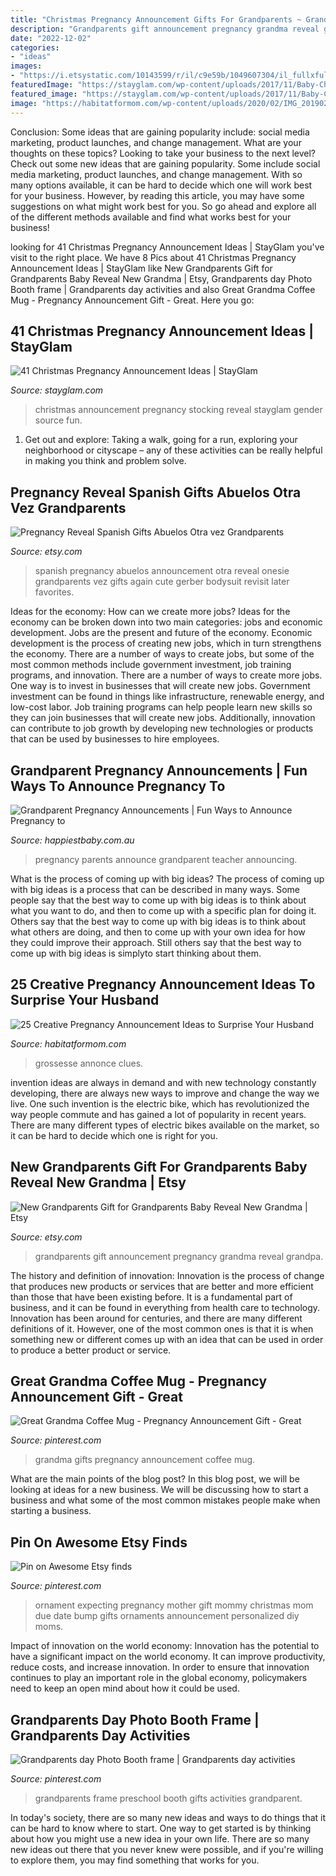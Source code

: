 ```yaml
---
title: "Christmas Pregnancy Announcement Gifts For Grandparents ~ Grandparents Frame Preschool Booth Gifts Activities Grandparent"
description: "Grandparents gift announcement pregnancy grandma reveal grandpa"
date: "2022-12-02"
categories:
- "ideas"
images:
- "https://i.etsystatic.com/10143599/r/il/c9e59b/1049607304/il_fullxfull.1049607304_cs1z.jpg"
featuredImage: "https://stayglam.com/wp-content/uploads/2017/11/Baby-Christmas-Stocking.jpg"
featured_image: "https://stayglam.com/wp-content/uploads/2017/11/Baby-Christmas-Stocking.jpg"
image: "https://habitatformom.com/wp-content/uploads/2020/02/IMG_20190214_133404-min-767x1024.jpg"
---
```



Conclusion: Some ideas that are gaining popularity include: social media marketing, product launches, and change management. What are your thoughts on these topics?
Looking to take your business to the next level? Check out some new ideas that are gaining popularity. Some include social media marketing, product launches, and change management. With so many options available, it can be hard to decide which one will work best for your business. However, by reading this article, you may have some suggestions on what might work best for you. So go ahead and explore all of the different methods available and find what works best for your business!

	

		
looking for 41 Christmas Pregnancy Announcement Ideas | StayGlam you've visit to the right place. We have 8 Pics about 41 Christmas Pregnancy Announcement Ideas | StayGlam like New Grandparents Gift for Grandparents Baby Reveal New Grandma | Etsy, Grandparents day Photo Booth frame | Grandparents day activities and also Great Grandma Coffee Mug - Pregnancy Announcement Gift - Great. Here you go:
		
    
## 41 Christmas Pregnancy Announcement Ideas | StayGlam

<img loading=lazy src="https://stayglam.com/wp-content/uploads/2017/11/Baby-Christmas-Stocking.jpg" onerror="this.onerror=null;this.src='https://tse2.mm.bing.net/th?id=OIP.gc8xRITNTGWDyXoirQ5tKAAAAA&amp;pid=15.1';" alt="41 Christmas Pregnancy Announcement Ideas | StayGlam">

_Source: stayglam.com_

>christmas announcement pregnancy stocking reveal stayglam gender source fun. 

	

1. Get out and explore: Taking a walk, going for a run, exploring your neighborhood or cityscape – any of these activities can be really helpful in making you think and problem solve. 

    
## Pregnancy Reveal Spanish Gifts Abuelos Otra Vez Grandparents

<img loading=lazy src="https://img.etsystatic.com/il/767135/1173909342/il_570xN.1173909342_lrxs.jpg" onerror="this.onerror=null;this.src='https://tse2.mm.bing.net/th?id=OIP.pUkrH5xDYHUtxkA8oFomlwHaGP&amp;pid=15.1';" alt="Pregnancy Reveal Spanish Gifts Abuelos Otra vez Grandparents">

_Source: etsy.com_

>spanish pregnancy abuelos announcement otra reveal onesie grandparents vez gifts again cute gerber bodysuit revisit later favorites. 

	

Ideas for the economy: How can we create more jobs?
Ideas for the economy can be broken down into two main categories: jobs and economic development. Jobs are the present and future of the economy. Economic development is the process of creating new jobs, which in turn strengthens the economy. There are a number of ways to create jobs, but some of the most common methods include government investment, job training programs, and innovation.
There are a number of ways to create more jobs. One way is to invest in businesses that will create new jobs. Government investment can be found in things like infrastructure, renewable energy, and low-cost labor. Job training programs can help people learn new skills so they can join businesses that will create new jobs. Additionally, innovation can contribute to job growth by developing new technologies or products that can be used by businesses to hire employees.

    
## Grandparent Pregnancy Announcements | Fun Ways To Announce Pregnancy To

<img loading=lazy src="https://cdn.shopify.com/s/files/1/1407/3324/files/Picture1_50347de4-705e-4760-b0d9-49857d16f270_large.png?v=1588906036" onerror="this.onerror=null;this.src='https://tse3.mm.bing.net/th?id=OIP.aM6_1cDULyNEuMNDQ638BQAAAA&amp;pid=15.1';" alt="Grandparent Pregnancy Announcements | Fun Ways to Announce Pregnancy to">

_Source: happiestbaby.com.au_

>pregnancy parents announce grandparent teacher announcing. 

	

What is the process of coming up with big ideas?
The process of coming up with big ideas is a process that can be described in many ways. Some people say that the best way to come up with big ideas is to think about what you want to do, and then to come up with a specific plan for doing it. Others say that the best way to come up with big ideas is to think about what others are doing, and then to come up with your own idea for how they could improve their approach. Still others say that the best way to come up with big ideas is simplyto start thinking about them.

    
## 25 Creative Pregnancy Announcement Ideas To Surprise Your Husband

<img loading=lazy src="https://habitatformom.com/wp-content/uploads/2020/02/IMG_20190214_133404-min-767x1024.jpg" onerror="this.onerror=null;this.src='https://tse4.mm.bing.net/th?id=OIP.5YlkRS3or4NORSGercFuewHaJ4&amp;pid=15.1';" alt="25 Creative Pregnancy Announcement Ideas to Surprise Your Husband">

_Source: habitatformom.com_

>grossesse annonce clues. 

	

invention ideas are always in demand and with new technology constantly developing, there are always new ways to improve and change the way we live. One such invention is the electric bike, which has revolutionized the way people commute and has gained a lot of popularity in recent years. There are many different types of electric bikes available on the market, so it can be hard to decide which one is right for you.

    
## New Grandparents Gift For Grandparents Baby Reveal New Grandma | Etsy

<img loading=lazy src="https://i.etsystatic.com/10143599/r/il/c9e59b/1049607304/il_fullxfull.1049607304_cs1z.jpg" onerror="this.onerror=null;this.src='https://tse4.mm.bing.net/th?id=OIP.CZSFTMPI2PvJZEAl8CsSbwHaGL&amp;pid=15.1';" alt="New Grandparents Gift for Grandparents Baby Reveal New Grandma | Etsy">

_Source: etsy.com_

>grandparents gift announcement pregnancy grandma reveal grandpa. 

	

The history and definition of innovation:
Innovation is the process of change that produces new products or services that are better and more efficient than those that have been existing before. It is a fundamental part of business, and it can be found in everything from health care to technology. Innovation has been around for centuries, and there are many different definitions of it. However, one of the most common ones is that it is when something new or different comes up with an idea that can be used in order to produce a better product or service.

    
## Great Grandma Coffee Mug - Pregnancy Announcement Gift - Great

<img loading=lazy src="https://s-media-cache-ak0.pinimg.com/736x/3b/98/5f/3b985ff71f99676f0b721b6ea2d6222d--great-grandma-gifts-grandmother-gifts.jpg" onerror="this.onerror=null;this.src='https://tse2.mm.bing.net/th?id=OIP.cSjkI2EAC5xic6FEShHQoAHaHa&amp;pid=15.1';" alt="Great Grandma Coffee Mug - Pregnancy Announcement Gift - Great">

_Source: pinterest.com_

>grandma gifts pregnancy announcement coffee mug. 

	

What are the main points of the blog post?
In this blog post, we will be looking at ideas for a new business. We will be discussing how to start a business and what some of the most common mistakes people make when starting a business.

    
## Pin On Awesome Etsy Finds

<img loading=lazy src="https://i.pinimg.com/originals/13/ed/d4/13edd42a747f89a60a3c133bc8971e06.jpg" onerror="this.onerror=null;this.src='https://tse4.mm.bing.net/th?id=OIP.qhyjgk2N117Gq8btxdlQcQHaId&amp;pid=15.1';" alt="Pin on Awesome Etsy finds">

_Source: pinterest.com_

>ornament expecting pregnancy mother gift mommy christmas mom due date bump gifts ornaments announcement personalized diy moms. 

	

Impact of innovation on the world economy:
Innovation has the potential to have a significant impact on the world economy. It can improve productivity, reduce costs, and increase innovation. In order to ensure that innovation continues to play an important role in the global economy, policymakers need to keep an open mind about how it could be used.

    
## Grandparents Day Photo Booth Frame | Grandparents Day Activities

<img loading=lazy src="https://i.pinimg.com/originals/cf/b7/46/cfb7467a785a577800318a0b7e0330f4.jpg" onerror="this.onerror=null;this.src='https://tse2.mm.bing.net/th?id=OIP.BCD4hXbSbhHCTA0HUdhfrwHaJ4&amp;pid=15.1';" alt="Grandparents day Photo Booth frame | Grandparents day activities">

_Source: pinterest.com_

>grandparents frame preschool booth gifts activities grandparent. 

	

In today's society, there are so many new ideas and ways to do things that it can be hard to know where to start. One way to get started is by thinking about how you might use a new idea in your own life. There are so many new ideas out there that you never knew were possible, and if you're willing to explore them, you may find something that works for you.

